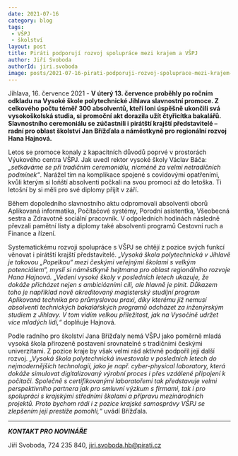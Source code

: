 ```yaml
---
date: 2021-07-16
category: blog
tags:
 - VŠPJ
 - školství
layout: post
title: Piráti podporují rozvoj spolupráce mezi krajem a VŠPJ
author: Jiří Svoboda
authorId: jiri.svoboda
image: posts/2021-07-16-pirati-podporuji-rozvoj-spoluprace-mezi-krajem-a-vspj.png
---
```


Jihlava, 16. července 2021 - **V úterý 13. července proběhly po ročním odkladu na Vysoké škole polytechnické Jihlava slavnostní promoce. Z celkového počtu téměř 300 absolventů, kteří loni úspěšně ukončili svá vysokoškolská studia, si promoční akt dorazila užít čtyřicítka bakalářů. Slavnostního ceremoniálu se zúčastnili i pirátští krajští představitelé – radní pro oblast školství Jan Břížďala a náměstkyně pro regionální rozvoj Hana Hajnová.**

Letos se promoce konaly z kapacitních důvodů poprvé v prostorách Výukového centra VŠPJ. Jak uvedl rektor vysoké školy Václav Báča: *„setkáváme se při tradičním ceremoniálu, nicméně za velmi netradičních podmínek“*. Narážel tím na komplikace spojené s covidovými opatřeními, kvůli kterým si loňští absolventi počkali na svou promoci až do letoška. Ti letošní by si měli pro své diplomy přijít v září.

Během dopoledního slavnostního aktu odpromovali absolventi oborů Aplikovaná informatika, Počítačové systémy, Porodní asistentka, Všeobecná sestra a Zdravotně sociální pracovník. V odpoledních hodinách následně převzali pamětní listy a diplomy také absolventi programů Cestovní ruch a Finance a řízení.  

Systematickému rozvoji spolupráce s VŠPJ se chtějí z pozice svých funkcí věnovat i pirátští krajští představitelé. *„Vysoká škola polytechnická v Jihlavě je takovou „Popelkou“ mezi českými veřejnými školami s velkým potenciálem“, myslí si náměstkyně hejtmana pro oblast regionálního rozvoje Hana Hajnová. „Vedení vysoké školy v posledních letech ukazuje, že dokáže přicházet nejen s ambiciózními cíli, ale hlavně je plnit. Důkazem toho je například nově akreditovaný magisterský studijní program Aplikovaná technika pro průmyslovou praxi, díky kterému již nemusí absolventi technických bakalářských programů odcházet za inženýrským studiem z Jihlavy. V tom vidím velkou příležitost, jak na Vysočině udržet více mladých lidí,“* doplňuje Hajnová.

Podle radního pro školství Jana Břížďaly nemá VŠPJ jako poměrně mladá vysoká škola přirozeně postavení srovnatelné s tradičními českými univerzitami. Z pozice kraje by však velmi rád aktivně podpořil její další rozvoj. *„Vysoká škola polytechnická investovala v posledních letech do nejmodernějších technologií, jako je např. cyber-physical laboratory, která dokáže simulovat digitalizovaný výrobní proces i přes vzdálené připojení k počítači. Společně s certifikovanými laboratořemi tak představuje velmi perspektivního partnera jak pro smluvní výzkum s firmami, tak i pro spolupráci s krajskými středními školami a přípravu mezinárodních projektů. Proto bychom rádi i z pozice krajské samosprávy VŠPJ se zlepšením její prestiže pomohli,“* uvádí Břížďala. 


---

***KONTAKT PRO NOVINÁŘE*** 

Jiří Svoboda, 724 235 840, <jiri.svoboda.hb@pirati.cz>
